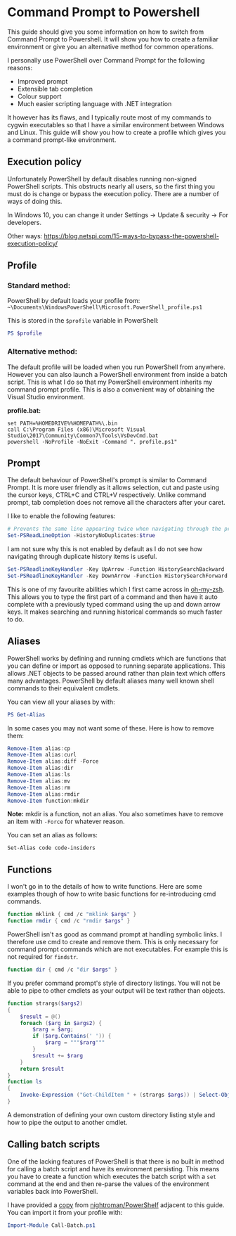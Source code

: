 # Command Prompt to Powershell
This guide should give you some information on how to switch from Command Prompt to Powershell. It will show you how to create a familiar environment or give you an alternative method for common operations.

I personally use PowerShell over Command Prompt for the following reasons:
* Improved prompt
* Extensible tab completion
* Colour support
* Much easier scripting language with .NET integration

It however has its flaws, and I typically route most of my commands to cygwin executables so that I have a similar environment between Windows and Linux. This guide will show you how to create a profile which gives you a command prompt-like environment.

## Execution policy
Unfortunately PowerShell by default disables running non-signed PowerShell scripts. This obstructs nearly all users, so the first thing you must do is change or bypass the execution policy. There are a number of ways of doing this.

In Windows 10, you can change it under Settings -> Update & security -> For developers.

Other ways:
https://blog.netspi.com/15-ways-to-bypass-the-powershell-execution-policy/

## Profile
### Standard method:
PowerShell by default loads your profile from:
`~\Documents\WindowsPowerShell\Microsoft.PowerShell_profile.ps1`

This is stored in the `$profile` variable in PowerShell:
```powershell
PS $profile
```

### Alternative method:
The default profile will be loaded when you run PowerShell from anywhere. However you can also launch a PowerShell environment from inside a batch script. This is what I do so that my PowerShell environment inherits my command prompt profile. This is also a convenient way of obtaining the Visual Studio environment.

**profile.bat:**
```batch
set PATH=%HOMEDRIVE%%HOMEPATH%\.bin
call C:\Program Files (x86)\Microsoft Visual Studio\2017\Community\Common7\Tools\VsDevCmd.bat
powershell -NoProfile -NoExit -Command ". profile.ps1"
```

## Prompt
The default behaviour of PowerShell's prompt is similar to Command Prompt. It is more user friendly as it allows selection, cut and paste using the cursor keys, CTRL+C and CTRL+V respectively. Unlike command prompt, tab completion does not remove all the characters after your caret.

I like to enable the following features:

```powershell
# Prevents the same line appearing twice when navigating through the prompt history
Set-PSReadLineOption -HistoryNoDuplicates:$true
```
I am not sure why this is not enabled by default as I do not see how navigating through duplicate history items is useful.

```powershell
Set-PSReadlineKeyHandler -Key UpArrow -Function HistorySearchBackward
Set-PSReadlineKeyHandler -Key DownArrow -Function HistorySearchForward
```
This is one of my favourite abilities which I first came across in [oh-my-zsh](https://github.com/robbyrussell/oh-my-zsh). This allows you to type the first part of a command and then have it auto complete with a previously typed command using the up and down arrow keys. It makes searching and running historical commands so much faster to do.

## Aliases
PowerShell works by defining and running cmdlets which are functions that you can define or import as opposed to running separate applications. This allows .NET objects to be passed around rather than plain text which offers many advantages. PowerShell by default aliases many well known shell commands to their equivalent cmdlets.

You can view all your aliases by with:
```powershell
PS Get-Alias
```

In some cases you may not want some of these. Here is how to remove them:
```powershell
Remove-Item alias:cp
Remove-Item alias:curl
Remove-Item alias:diff -Force
Remove-Item alias:dir
Remove-Item alias:ls
Remove-Item alias:mv
Remove-Item alias:rm
Remove-Item alias:rmdir
Remove-Item function:mkdir
```
**Note:** mkdir is a function, not an alias. You also sometimes have to remove an item with `-Force` for whatever reason.

You can set an alias as follows:
```
Set-Alias code code-insiders
```

## Functions
I won't go in to the details of how to write functions. Here are some examples though of how to write basic functions for re-introducing cmd commands.

```powershell
function mklink { cmd /c "mklink $args" }
function rmdir { cmd /c "rmdir $args" }
```
PowerShell isn't as good as command prompt at handling symbolic links. I therefore use cmd to create and remove them. This is only necessary for command prompt commands which are not executables. For example this is not required for `findstr`.

```powershell
function dir { cmd /c "dir $args" }
```
If you prefer command prompt's style of directory listings. You will not be able to pipe to other cmdlets as your output will be text rather than objects.

```powershell
function strargs($args2)
{
    $result = @()
    foreach ($arg in $args2) {
        $rarg = $arg;
        if ($arg.Contains(' ')) {
            $rarg = """$rarg"""
        }
        $result += $rarg
    }
    return $result
}
function ls
{
    Invoke-Expression ("Get-ChildItem " + (strargs $args)) | Select-Object Mode, LastWriteTime, Length, Name, Target | Format-Table
}
```
A demonstration of defining your own custom directory listing style and how to pipe the output to another cmdlet.

## Calling batch scripts
One of the lacking features of PowerShell is that there is no built in method for calling a batch script and have its environment persisting. This means you have to create a function which executes the batch script with a `set` command at the end and then re-parse the values of the environment variables back into PowerShell.

I have provided a [copy](Call-Batch.ps1) from [nightroman/PowerShelf](https://github.com/nightroman/PowerShelf) adjacent to this guide. You can import it from your profile with:
```powershell
Import-Module Call-Batch.ps1
```
